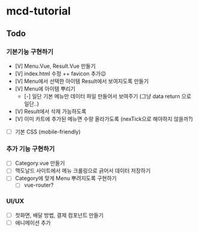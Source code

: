 # **mcd-tutorial**

## Todo

### **기본기능 구현하기**
- [V] Menu.Vue, Result.Vue 만들기  
- [V] index.html 수정 ++ favicon 추가😉
- [V] Menu에서 선택한 아이템 Result에서 보여지도록 만들기
- [V] Menu에 아이템 뿌리기
  - [-] 일단 기본 메뉴만 데이터 파일 만들어서 보여주기 (그냥 data return 으로 일단..)
- [V] Result에서 삭제 가능하도록 
- [V] 이미 카트에 추가된 메뉴면 수량 올라가도록 (nexTick으로 해야하지 않을까?)
- [ ] 기본 CSS (mobile-friendly)

### **추가 기능 구현하기**
- [ ] Category.vue 만들기
- [ ] 맥도날드 사이트에서 메뉴 크롤링으로 긁어서 데이터 저장하기 
- [ ] Category에 맞게 Menu 뿌려지도록 구현하기
  - [ ] vue-router? 

### **UI/UX**
- [ ] 첫화면, 배달 방법, 결제 컴포넌트 만들기 
- [ ] 애니메이션 추가
